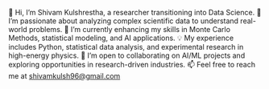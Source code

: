 👋 Hi, I’m Shivam Kulshrestha, a researcher transitioning into Data Science.
👀 I’m passionate about analyzing complex scientific data to understand real-world problems.
🌱 I’m currently enhancing my skills in Monte Carlo Methods, statistical modeling, and AI applications.
💡 My experience includes Python, statistical data analysis, and experimental research in high-energy physics.
💞️ I’m open to collaborating on AI/ML projects and exploring opportunities in research-driven industries.
📫 Feel free to reach me at shivamkulsh96@gmail.com

